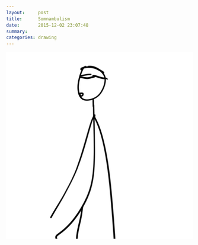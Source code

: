 ```yaml
---
layout:     post
title:      Somnambulism
date:       2015-12-02 23:07:48
summary:    
categories: drawing
---
```

![Somnambulism](/images/diary/Somnambulism.png "DAMN")

